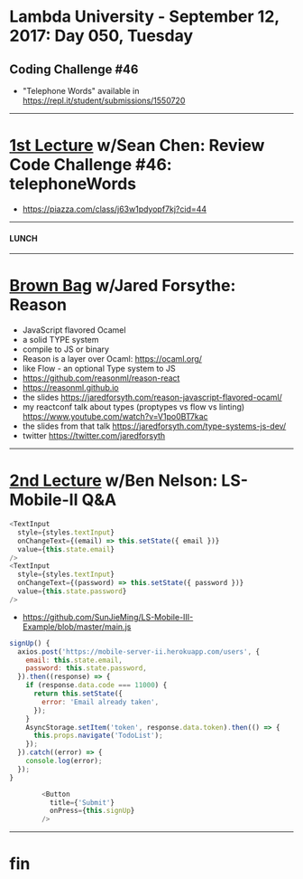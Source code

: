 # Lambda University - September 12, 2017: Day 050, Tuesday
## Coding Challenge #46
- "Telephone Words" available in https://repl.it/student/submissions/1550720
***
# [1st Lecture](https://youtu.be/iI-h7_L7Lnc) w/Sean Chen: Review Code Challenge #46: telephoneWords
- https://piazza.com/class/j63w1pdyopf7kj?cid=44

***
#### LUNCH
***
# [Brown Bag](VIDEO_RECORDED_NOT_POSTED) w/Jared Forsythe: Reason
- JavaScript flavored Ocamel
- a solid TYPE system
- compile to JS or binary
- Reason is a layer over Ocaml: https://ocaml.org/
- like Flow - an optional Type system to JS
- https://github.com/reasonml/reason-react
- https://reasonml.github.io
- the slides https://jaredforsyth.com/reason-javascript-flavored-ocaml/
- my reactconf talk about types (proptypes vs flow vs linting) https://www.youtube.com/watch?v=V1po0BT7kac
- the slides from that talk https://jaredforsyth.com/type-systems-js-dev/
- twitter https://twitter.com/jaredforsyth

***
# [2nd Lecture](https://youtu.be/WE4K9E4YuvI) w/Ben Nelson: LS-Mobile-II Q&A
```js
<TextInput
  style={styles.textInput}
  onChangeText={(email) => this.setState({ email })}
  value={this.state.email}
/>
<TextInput
  style={styles.textInput}
  onChangeText={(password) => this.setState({ password })}
  value={this.state.password}
/>
```

- https://github.com/SunJieMing/LS-Mobile-III-Example/blob/master/main.js

```js
signUp() {
  axios.post('https://mobile-server-ii.herokuapp.com/users', {
    email: this.state.email,
    password: this.state.password,
  }).then((response) => {
    if (response.data.code === 11000) {
      return this.setState({
        error: 'Email already taken',
      });
    }
    AsyncStorage.setItem('token', response.data.token).then(() => {
      this.props.navigate('TodoList');
    });
  }).catch((error) => {
    console.log(error);
  });
}
```

```js
        <Button
          title={'Submit'}
          onPress={this.signUp}
        />
```

***
# fin

